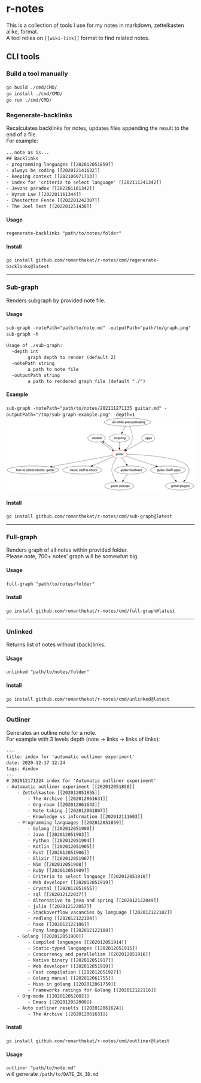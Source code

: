 # r-notes

This is a collection of tools I use for my notes in markdown, zettelkasten alike, format.  
A tool relies on `[[wiki-link]]` format to find related notes.

## CLI tools
### Build a tool manually
`go build ./cmd/CMD/`  
`go install ./cmd/CMD/`  
`go run ./cmd/CMD/`

### Regenerate-backlinks
Recalculates backlinks for notes, updates files appending the result to the end of a file.   
For example:
```
...note as is...
## Backlinks
- programming languages [[202012051859]]
- always be coding [[202012141632]]
- keeping context [[202106071713]]
- index for 'criteria to select language' [[202111241342]]
- Jevons paradox [[202201161342]]
- Hyrum Law [[202201161344]]
- Chesterton Fence [[202201242307]]
- The Joel Test [[202201251438]]
```

#### Usage
`regenerate-backlinks "path/to/notes/folder"`

#### Install
`go install github.com/romanthekat/r-notes/cmd/regenerate-backlinks@latest`

---
### Sub-graph
Renders subgraph by provided note file.

#### Usage
`sub-graph -notePath="path/to/note.md" -outputPath="path/to/graph.png"`  
`sub-graph -h`
```
Usage of ./sub-graph:
  -depth int
        graph depth to render (default 2)
  -notePath string
        a path to note file
  -outputPath string
        a path to rendered graph file (default "./")
```

#### Example
`sub-graph -notePath="path/to/notes/202111271135 guitar.md" -outputPath="/tmp/sub-graph-example.png" -depth=1`
![example output](./docs/sub-graph-example.png)

#### Install
`go install github.com/romanthekat/r-notes/cmd/sub-graph@latest`

---
### Full-graph
Renders graph of all notes within provided folder.  
Please note, 700+ notes' graph will be somewhat big.

#### Usage
`full-graph "path/to/notes/folder"`

#### Install
`go install github.com/romanthekat/r-notes/cmd/full-graph@latest`

---
### Unlinked
Returns list of notes without (back)links.  

#### Usage
`unlinked "path/to/notes/folder"`

#### Install
`go install github.com/romanthekat/r-notes/cmd/unlinked@latest`

---
### Outliner
Generates an outline note for a note.  
For example with 3 levels depth (note -> links -> links of links):
```
---
title: index for 'automatic outliner experiment'
date: 2020-12-17 12:24
tags: #index 
---
# 202012171224 index for 'Automatic outliner experiment'
- Automatic outliner experiment [[202012051850]]  
    - Zettelkasten [[202012051855]]  
        - The Archive [[202012061631]]  
        - Org-roam [[202012061643]]  
        - Note taking [[202012061807]]  
        - Knowledge vs information [[202012111603]]  
    - Programming languages [[202012051859]]  
        - Golang [[202012051900]]  
        - Java [[202012051903]]  
        - Python [[202012051904]]  
        - Kotlin [[202012051905]]  
        - Rust [[202012051906]]  
        - Elixir [[202012051907]]  
        - Nim [[202012051908]]  
        - Ruby [[202012051909]]  
        - Criteria to select language [[202012051910]]  
        - Web developer [[202012051919]]  
        - Crystal [[202012051955]]  
        - sql [[202012122037]]  
        - Alternative to java and spring [[202012122049]]  
        - julia [[202012122057]]  
        - Stackoverflow vacancies by language [[202012122102]]  
        - redlang [[202012122104]]  
        - haxe [[202012122106]]  
        - Pony language [[202012122108]]  
    - Golang [[202012051900]]  
        - Compiled languages [[202012051914]]  
        - Static-typed languages [[202012051915]]  
        - Concurrency and parallelism [[202012051916]]  
        - Native binary [[202012051917]]  
        - Web developer [[202012051919]]  
        - Fast compilation [[202012051927]]  
        - Golang manual [[202012061755]]  
        - Miss in golang [[202012061759]]  
        - Frameworks ratings for Golang [[202012122116]]  
    - Org-mode [[202012052002]]  
        - Emacs [[202012052000]]  
    - Auto outliner results [[202012061624]]  
        - The Archive [[202012061631]]  
```

#### Install
`go install github.com/romanthekat/r-notes/cmd/outliner@latest`

#### Usage
`outliner "path/to/note.md"`  
will generate `/path/to/DATE_ZK_ID.md`